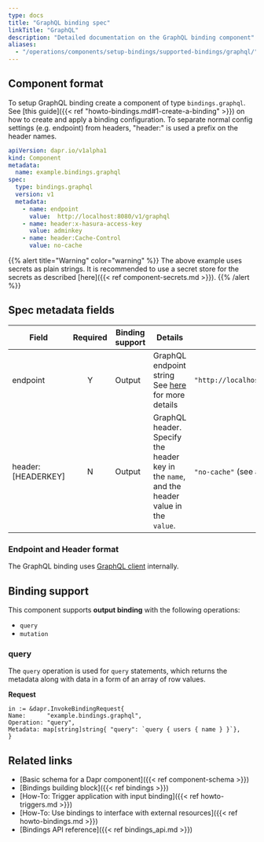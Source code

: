 ```yaml
---
type: docs
title: "GraphQL binding spec"
linkTitle: "GraphQL"
description: "Detailed documentation on the GraphQL binding component"
aliases:
  - "/operations/components/setup-bindings/supported-bindings/graphql/"
---
```


## Component format

To setup GraphQL binding create a component of type `bindings.graphql`. See [this guide]({{< ref "howto-bindings.md#1-create-a-binding" >}}) on how to create and apply a binding configuration. To separate normal config settings (e.g. endpoint) from headers, "header:" is used a prefix on the header names.


```yaml
apiVersion: dapr.io/v1alpha1
kind: Component
metadata:
  name: example.bindings.graphql
spec:
  type: bindings.graphql
  version: v1
  metadata:
    - name: endpoint
      value:  http://localhost:8080/v1/graphql
    - name: header:x-hasura-access-key
      value: adminkey
    - name: header:Cache-Control
      value: no-cache
```

{{% alert title="Warning" color="warning" %}}
The above example uses secrets as plain strings. It is recommended to use a secret store for the secrets as described [here]({{< ref component-secrets.md >}}).
{{% /alert %}}

## Spec metadata fields

| Field              | Required | Binding support |  Details | Example |
|--------------------|:--------:|------------|-----|---------|
| endpoint | Y | Output | GraphQL endpoint string See [here](#url-format) for more details | `"http://localhost:4000/graphql/graphql"` |
| header:[HEADERKEY] | N | Output | GraphQL header. Specify the header key in the `name`, and the header value in the `value`. | `"no-cache"` (see above) |

### Endpoint and Header format

The GraphQL binding uses [GraphQL client](https://github.com/machinebox/graphql) internally.

## Binding support

This component supports **output binding** with the following operations:

- `query`
- `mutation`

### query

The `query` operation is used for `query` statements, which returns the metadata along with data in a form of an array of row values.

**Request**

```golang
in := &dapr.InvokeBindingRequest{
Name:      "example.bindings.graphql",
Operation: "query",
Metadata: map[string]string{ "query": `query { users { name } }`},
}
```

## Related links

- [Basic schema for a Dapr component]({{< ref component-schema >}})
- [Bindings building block]({{< ref bindings >}})
- [How-To: Trigger application with input binding]({{< ref howto-triggers.md >}})
- [How-To: Use bindings to interface with external resources]({{< ref howto-bindings.md >}})
- [Bindings API reference]({{< ref bindings_api.md >}})
